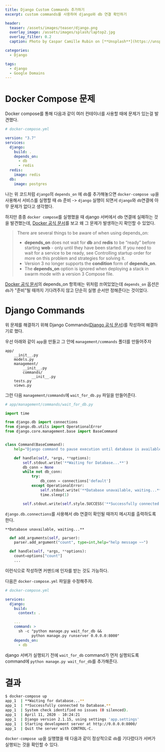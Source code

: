```yaml
---
title: Django Custom Commands 추가하기
excerpt: custom commands를 사용하여 django와 db 연결 확인하기

header:
  teaser: /assets/images/teaser/django.png
  overlay_image: /assets/images/splash/laptop2.jpg
  overlay_filter: 0.2
  caption: Photo by Caspar Camille Rubin on [**Unsplash**](https://unsplash.com)

categories:
  - Django

tags:
  - django
  - Google Domains
---
```


# Docker Compose 문제

Docker compose를 통해 다음과 같이 여러 컨테이너를 사용할 때에 문제가 있는걸 발견했다.

```yml
# docker-compose.yml

version: "3.7"
services:
  django:
    build: .
    depends_on:
      - db
      - redis
  redis:
    image: redis
  db:
    image: postgres
```

나는 위 코드처럼 `django`의 `depends_on` 에 `db`를 추가해놓으면
`docker-compose up`을 사용해서 서비스를 실행할 때 `db` 준비 -> `django` 실행이 되면서 `django`와 `db`연결에 아무 문제가 없다고 생각했다.

하지만 종종 `docker compose`를 실행했을 때 django 서버에서 db 연결에 실패하는 것을 발견했는데, [Docker 공식 문서](https://docs.docker.com/compose/compose-file/#depends_on)를 보고 왜 그 문제가 발생하는지 확인할 수 있었다.

> There are several things to be aware of when using depends_on:
>
> - **depends_on** does not wait for **db** and **redis** to be “ready” before starting **web** - only until they have been started. If you need to wait for a service to be ready, see Controlling startup order for more on this problem and strategies for solving it.
> - Version 3 no longer supports the **condition** form of **depends_on**.
> - The **depends_on** option is ignored when deploying a stack in swarm mode with a version 3 Compose file.

[Docker 공식 문서](https://docs.docker.com/compose/compose-file/#depends_on)의 depends_on 항목에는 위처럼 쓰여있었는데 `depends_on` 옵션은 `db`가 "준비"될 때까지 기다려주지 않고 단순히 실행 순서만 정해준다는 것이었다.

# Django Commands

위 문제를 해결하기 위해 Django Commands([Django 공식 문서](https://docs.djangoproject.com/en/3.0/howto/custom-management-commands/))를 작성하여 해결하기로 했다.

우선 아래와 같이 `app`을 만들고 그 안에 `management/commands` 폴더를 만들어주자

```
app/
    __init__.py
    models.py
    management/
        __init__.py
        commands/
            __init__.py
    tests.py
    views.py
```

그런 다음 `management/commands`에 `wait_for_db.py` 파일을 만들어준다.

```py
# app/management/commands/wait_for_db.py

import time

from django.db import connections
from django.db.utils import OperationalError
from django.core.management.base import BaseCommand


class Command(BaseCommand):
    help="Django command to pause execution until database is available"

    def handle(self, *args, **options):
        self.stdout.write('**Waiting for Database...**')
        db_conn = None
        while not db_conn:
            try:
                db_conn = connections['default']
            except OperationalError:
                self.stdout.write('**Database unavailable, waiting...**')
                time.sleep(1)

        self.stdout.write(self.style.SUCCESS('**Successfully connected to Database.**'))
```

`django.db.connections`를 사용해서 db 연결이 확인될 때까지 메시지를 출력하도록 한다.

```
**Database unavailable, waiting...**
```

```py
  def add_arguments(self, parser):
    parser.add_argument("count", type=int,help="help message ~~")

  def handle(self, *args, **options):
    count=options["count"]
    ...
```

이런식으로 작성하면 커맨드에 인자를 받는 것도 가능하다.

다음은 `docker-compose.yml` 파일을 수정해주자.

```yml
# docker-compose.yml

services:
  django:
    build:
      context: .

    ...
    command: >
      sh -c "python manage.py wait_for_db &&
            python manage.py runserver 0.0.0.0:8000"
    depends_on:
      - db
```

django 서버가 실행되기 전에 `wait_for_db` command가 먼저 실행되도록 command에 `python manage.py wait_for_db`를 추가해준다.

# 결과

```sh
$ docker-compose up
app_1  | **Waiting for database...**
app_1  | **Successfully connected to Database.**
app_1  | System check identified no issues (0 silenced).
app_1  | April 11, 2020 - 10:24:21
app_1  | Django version 2.1.15, using settings 'app.settings'
app_1  | Starting development server at http://0.0.0.0:8000/
app_1  | Quit the server with CONTROL-C.
```

`docker-compose up`을 실행했을 때 다음과 같이 정상적으로 `db`를 기다렸다가 서버가 실행되는 것을 확인할 수 있다.
